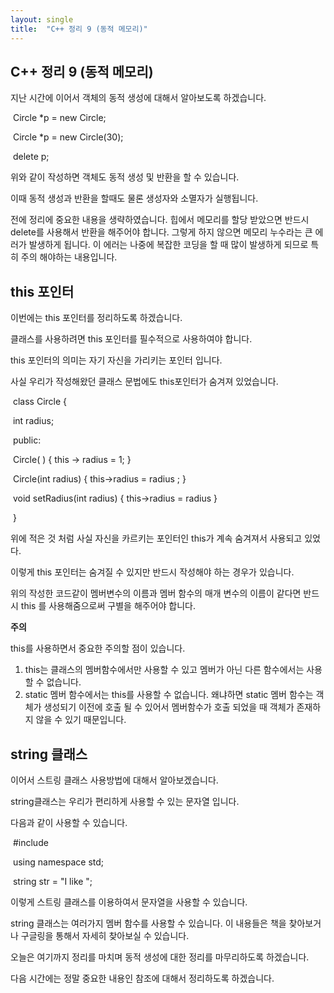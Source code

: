 ```yaml
---
layout: single
title:  "C++ 정리 9 (동적 메모리)"
---
```


## C++ 정리 9 (동적 메모리)

지난 시간에 이어서 객체의 동적 생성에 대해서 알아보도록 하겠습니다.

​		Circle *p = new Circle;

​		Circle *p = new Circle(30);

​		delete p;

위와 같이 작성하면 객체도 동적 생성 및 반환을 할 수 있습니다.

이때 동적 생성과 반환을 할때도 물론 생성자와 소멸자가 실행됩니다.

전에 정리에 중요한 내용을 생략하였습니다. 힙에서 메모리를 할당 받았으면 반드시 delete를 사용해서 반환을 해주어야 합니다. 그렇게 하지 않으면 메모리 누수라는 큰 에러가 발생하게 됩니다. 이 에러는 나중에 복잡한 코딩을 할 때 많이 발생하게 되므로 특히 주의 해야하는 내용입니다.

## this 포인터

이번에는 this 포인터를 정리하도록 하겠습니다.

클래스를 사용하려면 this 포인터를 필수적으로 사용하여야 합니다.

this 포인터의 의미는 자기 자신을 가리키는 포인터 입니다.

사실 우리가 작성해왔던 클래스 문법에도 this포인터가 숨겨져 있었습니다.

​		class Circle {

​				int radius;

​		public:

​				Circle( ) { this -> radius = 1; }

​				Circle(int radius) {	this->radius = radius ;	} 

​				void setRadius(int radius) {	this->radius = radius	}

​		}

위에 적은 것 처럼 사실 자신을 카르키는 포인터인 this가 계속 숨겨져서 사용되고 있었다.

이렇게 this 포인터는 숨겨질 수 있지만 반드시 작성해야 하는 경우가 있습니다.

위의 작성한 코드같이 멤버변수의 이름과 멤버 함수의 매개 변수의 이름이 같다면 반드시 this 를 사용해줌으로써 구별을 해주어야 합니다.

**주의**

this를 사용하면서 중요한 주의할 점이 있습니다.

1. this는 클래스의 멤버함수에서만 사용할 수 있고 멤버가 아닌 다른 함수에서는 사용할 수 없습니다.
2. static 멤버 함수에서는 this를 사용할 수 없습니다. 왜냐하면 static 멤버 함수는 객체가 생성되기 이전에 호출 될 수 있어서 멤버함수가 호출 되었을 때 객체가 존재하지 않을 수 있기 때문입니다.

## string 클래스

이어서 스트링 클래스 사용방법에 대해서 알아보겠습니다.

string클래스는 우리가 편리하게 사용할 수 있는 문자열 입니다.

다음과 같이 사용할 수 있습니다.

​			#include <String>

​			using namespace std;

​			string str = "I like ";

이렇게 스트링 클래스를 이용하여서 문자열을 사용할 수 있습니다.

string 클래스는 여러가지 멤버 함수를 사용할 수 있습니다. 이 내용들은 책을 찾아보거나 구글링을 통해서 자세히 찾아보실 수 있습니다.

오늘은 여기까지 정리를 마치며 동적 생성에 대한 정리를 마무리하도록 하겠습니다.

다음 시간에는 정말 중요한 내용인 참조에 대해서 정리하도록 하겠습니다.